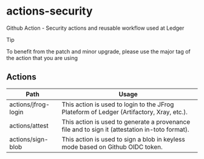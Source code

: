 # actions-security
Github Action - Security actions and reusable workflow used at Ledger

> [!TIP]
> To benefit from the patch and minor upgrade, please use the major tag of the action that you are using

## Actions

| Path | Usage |
| ------------- | ------------- |
| actions/jfrog-login | This action is used to login to the JFrog Plateform of Ledger (Artifactory, Xray, etc.). |
| actions/attest | This action is used to generate a provenance file and to sign it (attestation in-toto format). |
| actions/sign-blob | This action is used to sign a blob in keyless mode based on Github OIDC token. |


